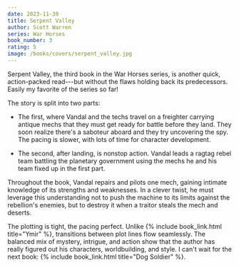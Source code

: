```yaml
---
date: 2023-11-30
title: Serpent Valley
author: Scott Warren
series: War Horses
book_number: 3
rating: 5
image: /books/covers/serpent_valley.jpg
---
```


<span class="book-title">Serpent Valley</span>, the third book in the War
Horses series, is another quick, action-packed read---but without the flaws
holding back its predecessors. Easily my favorite of the series so far!

The story is split into two parts:

- The first, where Vandal and the techs travel on a freighter carrying antique
  mechs that they must get ready for battle before they land. They soon
  realize there's a saboteur aboard and they try uncovering the spy. The
  pacing is slower, with lots of time for character development.

- The second, after landing, is nonstop action. Vandal leads a ragtag rebel
  team battling the planetary government using the mechs he and his team fixed
  up in the first part.

Throughout the book, Vandal repairs and pilots one mech, gaining intimate
knowledge of its strengths and weaknesses. In a clever twist, he must leverage
this understanding not to push the machine to its limits against the
rebellion's enemies, but to destroy it when a traitor steals the mech and
deserts.

The plotting is tight, the pacing perfect. Unlike {% include book_link.html
title="Ymir" %}, transitions between plot lines flow seamlessly. The balanced
mix of mystery, intrigue, and action show that the author has really figured
out his characters, worldbuilding, and style. I can't wait for the next book:
{% include book_link.html title="Dog Soldier" %}.
